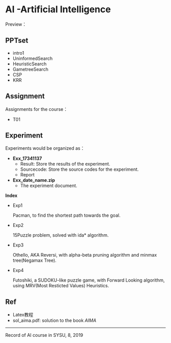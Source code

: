 # AI -Artificial Intelligence

Preview：

## PPTset

* intro1
* UninformedSearch
* HeuristicSearch
* GametreeSearch
* CSP
* KRR

## Assignment

Assignments for the course：

* T01

## Experiment

Experiments would be organized as：

* **Exx_17341137**
  * Result: Store the results of the experiment.
  * Sourcecode: Store the source codes for the experiment.
  * Report
* **Exx_date_name.zip**
  * The experiment document.

**Index**

- Exp1

  Pacman, to find the shortest path towards the goal.

- Exp2

  15Puzzle problem, solved with ida* algorithm.
  
- Exp3

  Othello, AKA Reversi, with alpha-beta pruning algorithm and minmax tree(Negamax Tree).
  
- Exp4

  Futoshiki, a SUDOKU-like puzzle game, with Forward Looking algorithm, using MRV(Most Resticted Values) Heuristics.

## Ref

* Latex教程
* sol_aima.pdf: solution to the book *AIMA*

---

Record of AI course in SYSU, 8, 2019
